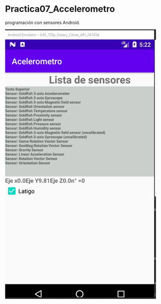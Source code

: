 # Practica07_Accelerometro
programación con sensores Android.


![Latigo_acc](https://github.com/DanielRicob/Practica07_Accelerometro/blob/main/Sensores_Acc_Latigo.JPG)

